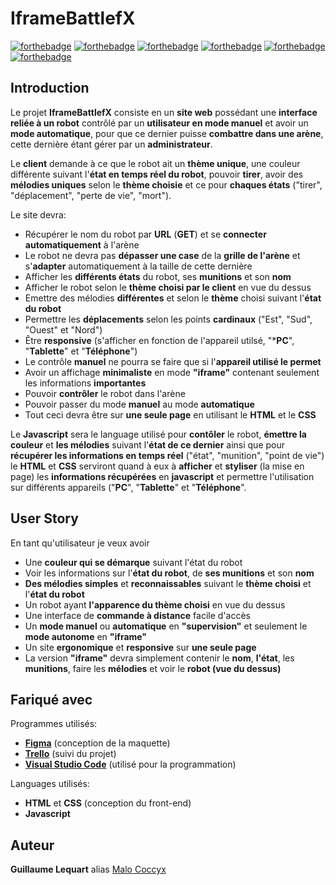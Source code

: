 # IframeBattlefX

[![forthebadge](https://forthebadge.com/images/badges/it-works-why.svg)](https://forthebadge.com) [![forthebadge](https://forthebadge.com/images/badges/built-with-love.svg)](https://forthebadge.com) [![forthebadge](https://forthebadge.com/images/badges/for-robots.svg)](https://forthebadge.com)
[![forthebadge](https://forthebadge.com/images/badges/made-with-javascript.svg)](https://forthebadge.com) [![forthebadge](https://forthebadge.com/images/badges/uses-html.svg)](https://forthebadge.com) [![forthebadge](https://forthebadge.com/images/badges/uses-css.svg)](https://forthebadge.com)

## Introduction

Le projet **IframeBattlefX** consiste en un **site web** possédant une **interface reliée à un robot** contrôlé par un **utilisateur en mode manuel** et avoir un **mode automatique**, pour que ce dernier puisse **combattre dans une arène**, cette dernière étant gérer par un **administrateur**.

Le **client** demande à ce que le robot ait un **thème unique**, une couleur différente suivant l'**état en temps réel du robot**, pouvoir **tirer**, avoir des **mélodies uniques** selon le **thème choisie** et ce pour **chaques états** ("tirer", "déplacement", "perte de vie", "mort").

Le site devra:
* Récupérer le nom du robot par **URL** (**GET**) et se **connecter automatiquement** à l'arène 
* Le robot ne devra pas **dépasser une case** de la **grille de l'arène** et s'**adapter** automatiquement à la taille de cette dernière
* Afficher les **différents états** du robot, ses **munitions** et son **nom**
* Afficher le robot selon le **thème choisi par le client** en vue du dessus
* Emettre des mélodies **différentes** et selon le **thème** choisi suivant l'**état du robot**
* Permettre les **déplacements** selon les points **cardinaux** ("Est", "Sud", "Ouest" et "Nord")
* Être **responsive** (s'afficher en fonction de l'appareil utilsé, "***PC**", "**Tablette**" et "**Téléphone**")
* Le contrôle **manuel** ne pourra se faire que si l'**appareil utilisé le permet**
* Avoir un affichage **minimaliste** en mode **"iframe"** contenant seulement les informations **importantes**
* Pouvoir **contrôler** le robot dans l'arène
* Pouvoir passer du mode **manuel** au mode **automatique**
* Tout ceci devra être sur **une seule page** en utilisant le **HTML** et le **CSS**

Le **Javascript** sera le language utilisé pour **contôler** le robot, **émettre la couleur** et **les mélodies** suivant l'**état de ce dernier** ainsi que pour **récupérer les informations en temps réel** ("état", "munition", "point de vie") le **HTML** et **CSS** serviront quand à eux à **afficher** et **styliser** (la mise en page) les **informations récupérées** en **javascript** et permettre l'utilisation sur différents appareils ("**PC**", "**Tablette**" et "**Téléphone**".


## User Story
 
En tant qu'utilisateur je veux avoir
* Une **couleur qui se démarque** suivant l'état du robot
* Voir les informations sur l'**état du robot**, de **ses munitions** et son **nom**
* **Des mélodies simples** et **reconnaissables** suivant le **thème choisi** et l'**état du robot**
* Un robot ayant **l'apparence du thème choisi** en vue du dessus
* Une interface de **commande à distance** facile d'accès
* Un **mode manuel** ou **automatique** en **"supervision"** et seulement le **mode autonome** en **"iframe"**
* Un site **ergonomique** et **responsive** sur **une seule page**
* La version **"iframe"** devra simplement contenir le **nom**, **l'état**, les **munitions**, faire les **mélodies** et voir le **robot (vue du dessus)**

## Fariqué avec

Programmes utilisés:
* **[Figma](https://www.figma.com/ "Figma")** (conception de la maquette)
* **[Trello](https://trello.com/ "Trello")** (suivi du projet)
* **[Visual Studio Code](https://code.visualstudio.com/ "VSCode")** (utilisé pour la programmation)

Languages utilisés:
* **HTML** et **CSS** (conception du front-end)
* **Javascript**

## Auteur

**Guillaume Lequart** alias [Malo Coccyx](https://github.com/MaloCoccyx/ "@MaloCoccyx")
